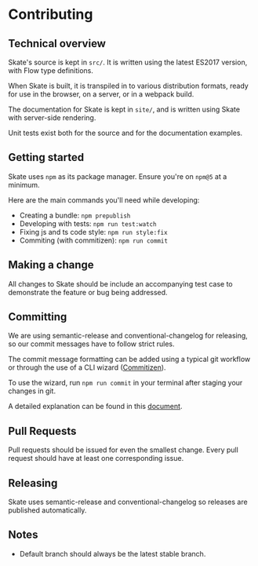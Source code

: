 # Contributing

## Technical overview

Skate's source is kept in `src/`. It is written using the latest ES2017 version, with Flow type definitions.

When Skate is built, it is transpiled in to various distribution formats, ready for use
in the browser, on a server, or in a webpack build.

The documentation for Skate is kept in `site/`, and is written using Skate with server-side rendering.

Unit tests exist both for the source and for the documentation examples.

## Getting started

Skate uses `npm` as its package manager. Ensure you're on `npm@5` at a minimum.

Here are the main commands you'll need while developing:

- Creating a bundle: `npm prepublish`
- Developing with tests: `npm run test:watch`
- Fixing js and ts code style: `npm run style:fix`
- Commiting (with commitizen): `npm run commit`

## Making a change

All changes to Skate should be include an accompanying test case to demonstrate the feature or bug being addressed.

## Committing

We are using semantic-release and conventional-changelog for releasing, so our commit messages have to follow strict rules.

The commit message formatting can be added using a typical git workflow or through the use of a CLI wizard ([Commitizen](https://github.com/commitizen/cz-cli)).

To use the wizard, run `npm run commit` in your terminal after staging your changes in git.

A detailed explanation can be found in this [document](https://docs.google.com/document/d/1QrDFcIiPjSLDn3EL15IJygNPiHORgU1_OOAqWjiDU5Y/edit#).

## Pull Requests

Pull requests should be issued for even the smallest change. Every pull request should have at least one corresponding issue.

## Releasing

Skate uses semantic-release and conventional-changelog so releases are published automatically.

## Notes

- Default branch should always be the latest stable branch.
